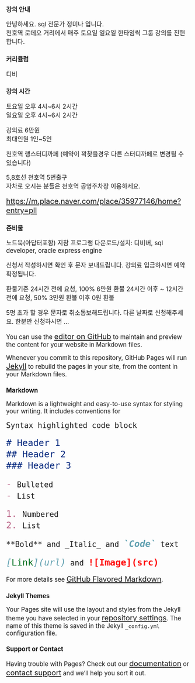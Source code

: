 <style>
*{font-size:120%;}
</style>

## 강의 안내
  
안녕하세요. sql 전문가 정미나 입니다.  
천호역 로데오 거리에서 매주 토요일 일요일 한타임씩 그룹 강의를 진핸합니다.  
  
### 커리큘럼
디비  

### 강의 시간  
토요일 오후 4시~6시 2시간  
일요일 오후 4시~6시 2시간  
  
강의료 6만원  
최대인원 1인~5인  
  
천호역 랭스터디까페 (예약이 꽉찾을경우 다른 스터디까페로 변경될 수 있습니다)  
  
5,8호선 천호역 5번출구  
자차로 오시는 분들은 천호역 공영주차장 이용하세요.  

https://m.place.naver.com/place/35977146/home?entry=pll  
  
### 준비물
노트북(아답터포함) 지참
프로그램 다운로드/설치: 디비버, sql developer, oracle express engine

신청서 작성하시면 확인 후 문자 보내드립니다.
강의료 입금하시면 예약 확정됩니다.

환불기준
24시간 전에 요청, 100% 6만원 환불
24시간 이후 ~ 12시간 전에 요청, 50% 3만원 환불
이후 0원 환불

5명 초과 할 경우 문자로 취소통보해드립니다.
다른 날짜로 신청해주세요.
한분만 신청하시면 ...

You can use the [editor on GitHub](https://github.com/JungMina/jungmina.github.io/edit/master/README.md) to maintain and preview the content for your website in Markdown files.

Whenever you commit to this repository, GitHub Pages will run [Jekyll](https://jekyllrb.com/) to rebuild the pages in your site, from the content in your Markdown files.

### Markdown

Markdown is a lightweight and easy-to-use syntax for styling your writing. It includes conventions for

```markdown
Syntax highlighted code block

# Header 1
## Header 2
### Header 3

- Bulleted
- List

1. Numbered
2. List

**Bold** and _Italic_ and `Code` text

[Link](url) and ![Image](src)
```

For more details see [GitHub Flavored Markdown](https://guides.github.com/features/mastering-markdown/).

### Jekyll Themes

Your Pages site will use the layout and styles from the Jekyll theme you have selected in your [repository settings](https://github.com/JungMina/jungmina.github.io/settings). The name of this theme is saved in the Jekyll `_config.yml` configuration file.

### Support or Contact

Having trouble with Pages? Check out our [documentation](https://help.github.com/categories/github-pages-basics/) or [contact support](https://github.com/contact) and we’ll help you sort it out.

